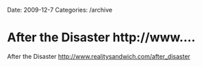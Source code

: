Date: 2009-12-7
Categories: /archive

# After the Disaster http://www....

After the Disaster <a href="http://www.realitysandwich.com/after_disaster" rel="nofollow">http://www.realitysandwich.com/after_disaster</a>

